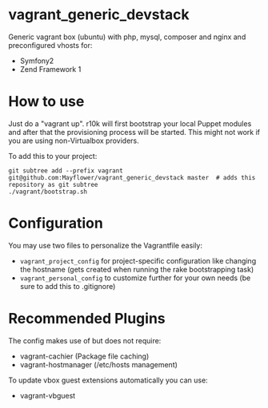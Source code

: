 vagrant_generic_devstack
========================
Generic vagrant box (ubuntu) with php, mysql, composer and nginx and preconfigured vhosts for:
 - Symfony2
 - Zend Framework 1

How to use
==========

Just do a "vagrant up".
r10k will first bootstrap your local Puppet modules and after that the provisioning process will be started.
This might not work if you are using non-Virtualbox providers.

To add this to your project:
```
git subtree add --prefix vagrant git@github.com:Mayflower/vagrant_generic_devstack master  # adds this repository as git subtree
./vagrant/bootstrap.sh
```

Configuration
=============

You may use two files to personalize the Vagrantfile easily:
 - `vagrant_project_config` for project-specific configuration like changing the hostname
   (gets created when running the rake bootstrapping task)
 - `vagrant_personal_config` to customize further for your own needs (be sure to add this to .gitignore)

Recommended Plugins
===================

The config makes use of but does not require:
 - vagrant-cachier (Package file caching)
 - vagrant-hostmanager (/etc/hosts management)

To update vbox guest extensions automatically you can use:
 - vagrant-vbguest
